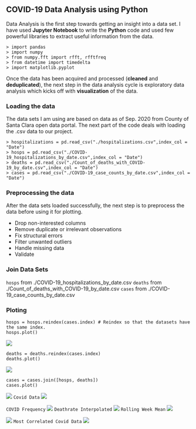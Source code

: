 ##  COVID-19 Data Analysis using Python
Data Analysis is the first step towards getting an insight into a data set. I have used **Jupyter Notebook** to write the **Python** code and used few powerful libraries to  extract useful information from the data. 

    > import pandas 
    > import numpy 
    > from numpy.fft import rfft, rfftfreq 
    > from datetime import timedelta 
    > import matplotlib.pyplot

Once the data has been acquired and processed (**cleaned** and **deduplicated**), the next step in the data analysis cycle is exploratory data analysis which kicks off with **visualization** of the data. 
###  Loading the data
The data sets I am using are based on data as of Sep. 2020 from County of Santa Clara open data portal. The next part of the code deals with loading the .csv data to our project.

    > hospitalizations = pd.read_csv("./hospitalizations.csv",index_col = "Date")
    > hosps = pd.read_csv("./COVID-19_hospitalizations_by_date.csv",index_col = "Date")
    > deaths = pd.read_csv("./Count_of_deaths_with_COVID-19_by_date.csv",index_col = "Date")
    > cases = pd.read_csv("./COVID-19_case_counts_by_date.csv",index_col = "Date")

###  Preprocessing the data
After the data sets loaded successfully, the next step is to preprocess the data before using it for plotting.

 - Drop non-interested columns
 - Remove duplicate or irrelevant observations
 - Fix structural errors
 - Filter unwanted outliers
 - Handle missing data
 - Validate
### Join Data Sets
`hosps`  from ./COVID-19_hospitalizations_by_date.csv
`deaths`  from ./Count_of_deaths_with_COVID-19_by_date.csv
`cases`  from ./COVID-19_case_counts_by_date.csv

### Ploting 

    hosps = hosps.reindex(cases.index) # Reindex so that the datasets have the same index.
	hosps.plot()
	
![](Plot_Result/hosp.JPG)

    deaths = deaths.reindex(cases.index)
	deaths.plot()
![](Plot_Result/deaths.JPG)
 

    cases = cases.join([hosps, deaths])
    cases.plot()
![](Plot_Result/cases.JPG)
`Covid Data`
![](Plot_Result/covid.JPG)
    
`COVID Frequency`
![](Plot_Result/fre.JPG)
`Deathrate Interpolated`
![](Plot_Result/deathrate.JPG)
`Rolling Week Mean`
![](Plot_Result/rollingmean.JPG)

![](Plot_Result/covid_data.JPG)
`Most Correlated Covid Data`
![](Plot_Result/correlated.JPG)